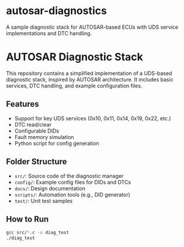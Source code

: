 # autosar-diagnostics
A sample diagnostic stack for AUTOSAR-based ECUs with UDS service implementations and DTC handling.

# AUTOSAR Diagnostic Stack

This repository contains a simplified implementation of a UDS-based diagnostic stack, inspired by AUTOSAR architecture. It includes basic services, DTC handling, and example configuration files.

## Features
- Support for key UDS services (0x10, 0x11, 0x14, 0x19, 0x22, etc.)
- DTC read/clear
- Configurable DIDs
- Fault memory simulation
- Python script for config generation

## Folder Structure
- `src/`: Source code of the diagnostic manager
- `config/`: Example config files for DIDs and DTCs
- `docs/`: Design documentation
- `scripts/`: Automation tools (e.g., DID generator)
- `test/`: Unit test samples

## How to Run
```sh
gcc src/*.c -o diag_test
./diag_test
